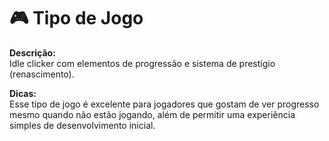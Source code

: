 # 🎮 Tipo de Jogo

**Descrição:**  
Idle clicker com elementos de progressão e sistema de prestígio (renascimento).

**Dicas:**  
Esse tipo de jogo é excelente para jogadores que gostam de ver progresso mesmo quando não estão jogando, além de permitir uma experiência simples de desenvolvimento inicial.
